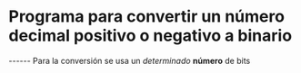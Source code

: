 # Programa para convertir un número decimal positivo o negativo a binario
------ Para la conversión se usa un _determinado_ **número** de bits 
